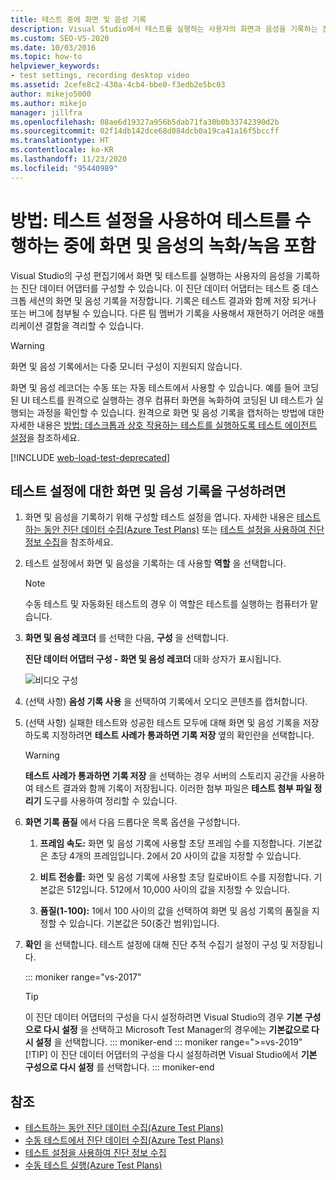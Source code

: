 ```yaml
---
title: 테스트 중에 화면 및 음성 기록
description: Visual Studio에서 테스트를 실행하는 사용자의 화면과 음성을 기록하는 진단 데이터 어댑터를 구성하는 방법을 알아봅니다.
ms.custom: SEO-VS-2020
ms.date: 10/03/2016
ms.topic: how-to
helpviewer_keywords:
- test settings, recording desktop video
ms.assetid: 2cefe8c2-430a-4cb4-bbe0-f3edb2e5bc03
author: mikejo5000
ms.author: mikejo
manager: jillfra
ms.openlocfilehash: 08ae6d19327a956b5dab71fa30b0b33742390d2b
ms.sourcegitcommit: 02f14db142dce68d084dcb0a19ca41a16f5bccff
ms.translationtype: HT
ms.contentlocale: ko-KR
ms.lasthandoff: 11/23/2020
ms.locfileid: "95440989"
---
```

# <a name="how-to-include-recordings-of-the-screen-and-voice-during-tests-using-test-settings"></a>방법: 테스트 설정을 사용하여 테스트를 수행하는 중에 화면 및 음성의 녹화/녹음 포함

Visual Studio의 구성 편집기에서 화면 및 테스트를 실행하는 사용자의 음성을 기록하는 진단 데이터 어댑터를 구성할 수 있습니다. 이 진단 데이터 어댑터는 테스트 중 데스크톱 세션의 화면 및 음성 기록을 저장합니다. 기록은 테스트 결과와 함께 저장 되거나 또는 버그에 첨부될 수 있습니다. 다른 팀 멤버가 기록을 사용해서 재현하기 어려운 애플리케이션 결함을 격리할 수 있습니다.

> [!WARNING]
> 화면 및 음성 기록에서는 다중 모니터 구성이 지원되지 않습니다.

화면 및 음성 레코더는 수동 또는 자동 테스트에서 사용할 수 있습니다. 예를 들어 코딩된 UI 테스트를 원격으로 실행하는 경우 컴퓨터 화면을 녹화하여 코딩된 UI 테스트가 실행되는 과정을 확인할 수 있습니다. 원격으로 화면 및 음성 기록을 캡처하는 방법에 대한 자세한 내용은 [방법: 데스크톱과 상호 작용하는 테스트를 실행하도록 테스트 에이전트 설정](../test/how-to-set-up-your-test-agent-to-run-tests-that-interact-with-the-desktop.md)을 참조하세요.

[!INCLUDE [web-load-test-deprecated](includes/web-load-test-deprecated.md)]

## <a name="to-configure-screen-and-voice-recording-for-your-test-settings"></a>테스트 설정에 대한 화면 및 음성 기록을 구성하려면

1. 화면 및 음성을 기록하기 위해 구성할 테스트 설정을 엽니다. 자세한 내용은 [테스트하는 동안 진단 데이터 수집(Azure Test Plans)](/azure/devops/test/collect-diagnostic-data?view=vsts&preserve-view=true) 또는 [테스트 설정을 사용하여 진단 정보 수집](../test/collect-diagnostic-information-using-test-settings.md)을 참조하세요.

2. 테스트 설정에서 화면 및 음성을 기록하는 데 사용할 **역할** 을 선택합니다.

    > [!NOTE]
    > 수동 테스트 및 자동화된 테스트의 경우 이 역할은 테스트를 실행하는 컴퓨터가 맡습니다.

3. **화면 및 음성 레코더** 를 선택한 다음, **구성** 을 선택합니다.

     **진단 데이터 어댑터 구성 - 화면 및 음성 레코더** 대화 상자가 표시됩니다.

     ![비디오 구성](../test/media/testsettingvideoconfiggdr.png)

4. (선택 사항) **음성 기록 사용** 을 선택하여 기록에서 오디오 콘텐츠를 캡처합니다.

5. (선택 사항) 실패한 테스트와 성공한 테스트 모두에 대해 화면 및 음성 기록을 저장하도록 지정하려면 **테스트 사례가 통과하면 기록 저장** 옆의 확인란을 선택합니다.

    > [!WARNING]
    > **테스트 사례가 통과하면 기록 저장** 을 선택하는 경우 서버의 스토리지 공간을 사용하여 테스트 결과와 함께 기록이 저장됩니다. 이러한 첨부 파일은 **테스트 첨부 파일 정리기** 도구를 사용하여 정리할 수 있습니다.

6. **화면 기록 품질** 에서 다음 드롭다운 목록 옵션을 구성합니다.

    1. **프레임 속도:** 화면 및 음성 기록에 사용할 초당 프레임 수를 지정합니다. 기본값은 초당 4개의 프레임입니다. 2에서 20 사이의 값을 지정할 수 있습니다.

    2. **비트 전송률:** 화면 및 음성 기록에 사용할 초당 킬로바이트 수를 지정합니다. 기본값은 512입니다. 512에서 10,000 사이의 값을 지정할 수 있습니다.

    3. **품질(1-100):** 1에서 100 사이의 값을 선택하여 화면 및 음성 기록의 품질을 지정할 수 있습니다. 기본값은 50(중간 범위)입니다.

7. **확인** 을 선택합니다. 테스트 설정에 대해 진단 추적 수집기 설정이 구성 및 저장됩니다.

    ::: moniker range="vs-2017"
    > [!TIP]
    > 이 진단 데이터 어댑터의 구성을 다시 설정하려면 Visual Studio의 경우 **기본 구성으로 다시 설정** 을 선택하고 Microsoft Test Manager의 경우에는 **기본값으로 다시 설정** 을 선택합니다.
    ::: moniker-end
    ::: moniker range=">=vs-2019"
    > [!TIP]
    > 이 진단 데이터 어댑터의 구성을 다시 설정하려면 Visual Studio에서 **기본 구성으로 다시 설정** 를 선택합니다.
    ::: moniker-end

## <a name="see-also"></a>참조

- [테스트하는 동안 진단 데이터 수집(Azure Test Plans)](/azure/devops/test/collect-diagnostic-data?view=vsts&preserve-view=true)
- [수동 테스트에서 진단 데이터 수집(Azure Test Plans)](/azure/devops/test/mtm/collect-more-diagnostic-data-in-manual-tests?view=vsts&preserve-view=true)
- [테스트 설정을 사용하여 진단 정보 수집](../test/collect-diagnostic-information-using-test-settings.md)
- [수동 테스트 실행(Azure Test Plans)](/azure/devops/test/run-manual-tests?view=vsts&preserve-view=true)